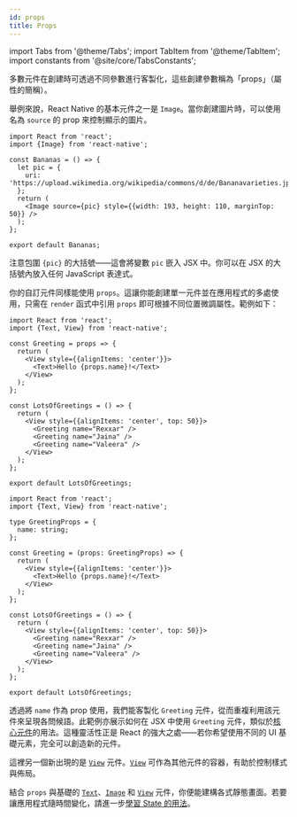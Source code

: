 ```yaml
---
id: props
title: Props
---
```


import Tabs from '@theme/Tabs'; import TabItem from '@theme/TabItem'; import constants from '@site/core/TabsConstants';

多數元件在創建時可透過不同參數進行客製化，這些創建參數稱為「props」（屬性的簡稱）。

舉例來說，React Native 的基本元件之一是 `Image`。當你創建圖片時，可以使用名為 `source` 的 prop 來控制顯示的圖片。

```SnackPlayer name=Props
import React from 'react';
import {Image} from 'react-native';

const Bananas = () => {
  let pic = {
    uri: 'https://upload.wikimedia.org/wikipedia/commons/d/de/Bananavarieties.jpg',
  };
  return (
    <Image source={pic} style={{width: 193, height: 110, marginTop: 50}} />
  );
};

export default Bananas;
```

注意包圍 `{pic}` 的大括號——這會將變數 `pic` 嵌入 JSX 中。你可以在 JSX 的大括號內放入任何 JavaScript 表達式。

你的自訂元件同樣能使用 `props`。這讓你能創建單一元件並在應用程式的多處使用，只需在 `render` 函式中引用 `props` 即可根據不同位置微調屬性。範例如下：

<Tabs groupId="language" queryString defaultValue={constants.defaultSnackLanguage} values={constants.snackLanguages}>
<TabItem value="javascript">

```SnackPlayer name=Props&ext=js
import React from 'react';
import {Text, View} from 'react-native';

const Greeting = props => {
  return (
    <View style={{alignItems: 'center'}}>
      <Text>Hello {props.name}!</Text>
    </View>
  );
};

const LotsOfGreetings = () => {
  return (
    <View style={{alignItems: 'center', top: 50}}>
      <Greeting name="Rexxar" />
      <Greeting name="Jaina" />
      <Greeting name="Valeera" />
    </View>
  );
};

export default LotsOfGreetings;
```

</TabItem>
<TabItem value="typescript">

```SnackPlayer name=Props&ext=tsx
import React from 'react';
import {Text, View} from 'react-native';

type GreetingProps = {
  name: string;
};

const Greeting = (props: GreetingProps) => {
  return (
    <View style={{alignItems: 'center'}}>
      <Text>Hello {props.name}!</Text>
    </View>
  );
};

const LotsOfGreetings = () => {
  return (
    <View style={{alignItems: 'center', top: 50}}>
      <Greeting name="Rexxar" />
      <Greeting name="Jaina" />
      <Greeting name="Valeera" />
    </View>
  );
};

export default LotsOfGreetings;
```

</TabItem>
</Tabs>

透過將 `name` 作為 prop 使用，我們能客製化 `Greeting` 元件，從而重複利用該元件來呈現各問候語。此範例亦展示如何在 JSX 中使用 `Greeting` 元件，類似於[核心元件](intro-react-native-components)的用法。這種靈活性正是 React 的強大之處——若你希望使用不同的 UI 基礎元素，完全可以創造新的元件。

這裡另一個新出現的是 [`View`](view.md) 元件。[`View`](view.md) 可作為其他元件的容器，有助於控制樣式與佈局。

結合 `props` 與基礎的 [`Text`](text.md)、[`Image`](image.md) 和 [`View`](view.md) 元件，你便能建構各式靜態畫面。若要讓應用程式隨時間變化，請進一步[學習 State 的用法](state.md)。